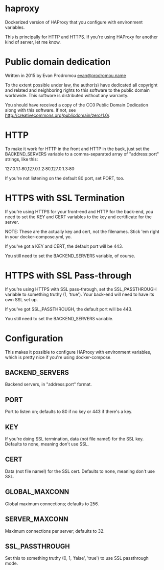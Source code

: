 # haproxy

Dockerized version of HAProxy that you configure with environment variables.

This is principally for HTTP and HTTPS. If you're using HAProxy for another
kind of server, let me know.

# Public domain dedication

Written in 2015 by Evan Prodromou <evan@prodromou.name>

To the extent possible under law, the author(s) have dedicated all copyright and
related and neighboring rights to this software to the public domain worldwide.
This software is distributed without any warranty.

You should have received a copy of the CC0 Public Domain Dedication along with
this software. If not, see <http://creativecommons.org/publicdomain/zero/1.0/>.

# HTTP

To make it work for HTTP in the front and HTTP in the back, just set the
BACKEND_SERVERS variable to a comma-separated array of "address:port" strings,
like this:

  127.0.1.1:80,127.0.1.2:80,127.0.1.3:80

If you're not listening on the default 80 port, set PORT, too.

# HTTPS with SSL Termination

If you're using HTTPS for your front-end and HTTP for the back-end, you need to
set the KEY and CERT variables to the key and certificate for the server.

NOTE: These are the actually key and cert, not the filenames. Stick 'em right in
your docker-compose.yml, yo.

If you've got a KEY and CERT, the default port will be 443.

You still need to set the BACKEND_SERVERS variable, of course.

# HTTPS with SSL Pass-through

If you're using HTTPS with SSL pass-through, set the SSL_PASSTHROUGH variable to
something truthy (1, 'true'). Your back-end will need to have its own SSL set up.

If you've got SSL_PASSTHROUGH, the default port will be 443.

You still need to set the BACKEND_SERVERS variable.

# Configuration

This makes it possible to configure HAProxy with environment variables, which
is pretty nice if you're using docker-compose.

## BACKEND_SERVERS

Backend servers, in "address:port" format.

## PORT

Port to listen on; defaults to 80 if no key or 443 if there's a key.

## KEY

If you're doing SSL termination, data (not file name!) for the SSL key.
Defaults to none, meaning don't use SSL.

## CERT

Data (not file name!) for the SSL cert. Defaults to none, meaning don't use SSL.

## GLOBAL_MAXCONN

Global maximum connections; defaults to 256.

## SERVER_MAXCONN

Maximum connections per server; defaults to 32.

## SSL_PASSTHROUGH

Set this to something truthy (0, 1, 'false', 'true') to use SSL passthrough mode.
